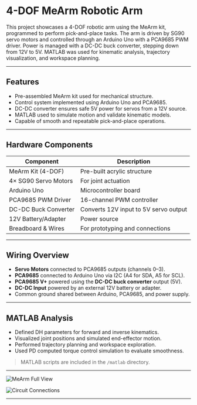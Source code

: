 # 4-DOF MeArm Robotic Arm

This project showcases a 4-DOF robotic arm using the MeArm kit, programmed to perform pick-and-place tasks. The arm is driven by SG90 servo motors and controlled through an Arduino Uno with a PCA9685 PWM driver. Power is managed with a DC-DC buck converter, stepping down from 12V to 5V. MATLAB was used for kinematic analysis, trajectory visualization, and workspace planning.

---

## Features 

- Pre-assembled MeArm kit used for mechanical structure.
- Control system implemented using Arduino Uno and PCA9685.
- DC-DC converter ensures safe 5V power for servos from a 12V source.
- MATLAB used to simulate motion and validate kinematic models.
- Capable of smooth and repeatable pick-and-place operations.

---

## Hardware Components

| Component                | Description                             |
|--------------------------|-----------------------------------------|
| MeArm Kit (4-DOF)        | Pre-built acrylic structure              |
| 4× SG90 Servo Motors     | For joint actuation                     |
| Arduino Uno              | Microcontroller board                   |
| PCA9685 PWM Driver       | 16-channel PWM controller               |
| DC-DC Buck Converter     | Converts 12V input to 5V servo output   |
| 12V Battery/Adapter      | Power source                            |
| Breadboard & Wires       | For prototyping and connections         |

---

## Wiring Overview

- **Servo Motors** connected to PCA9685 outputs (channels 0–3).
- **PCA9685** connected to Arduino Uno via I2C (A4 for SDA, A5 for SCL).
- **PCA9685 V+** powered using the **DC-DC buck converter** output (5V).
- **DC-DC Input** powered by an external 12V battery or adapter.
- Common ground shared between Arduino, PCA9685, and power supply.

---

## MATLAB Analysis

- Defined DH parameters for forward and inverse kinematics.
- Visualized joint positions and simulated end-effector motion.
- Performed trajectory planning and workspace exploration.
- Used PD computed torque control simulation to evaluate smoothness.

> MATLAB scripts are included in the `/matlab` directory.

---

![MeArm Full View]( photo_2025-05-16_15-19-22.jpg )

![Circuit Connections](photo_2025-05-16_15-31-35.jpg)

---

